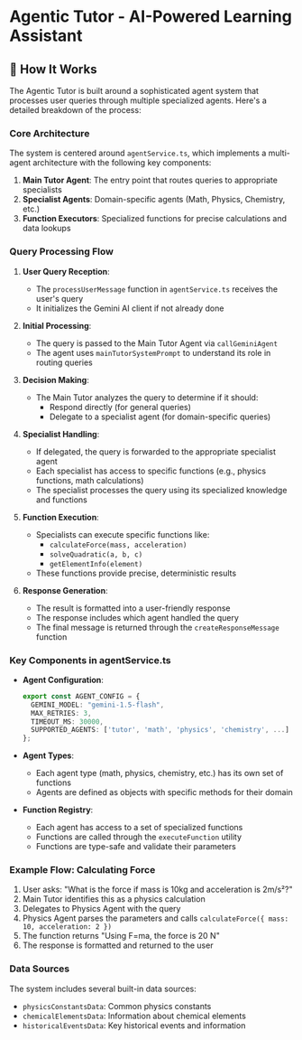 # Agentic Tutor - AI-Powered Learning Assistant

## 🧠 How It Works

The Agentic Tutor is built around a sophisticated agent system that processes user queries through multiple specialized agents. Here's a detailed breakdown of the process:

### Core Architecture

The system is centered around `agentService.ts`, which implements a multi-agent architecture with the following key components:

1. **Main Tutor Agent**: The entry point that routes queries to appropriate specialists
2. **Specialist Agents**: Domain-specific agents (Math, Physics, Chemistry, etc.)
3. **Function Executors**: Specialized functions for precise calculations and data lookups

### Query Processing Flow

1. **User Query Reception**:
   - The `processUserMessage` function in `agentService.ts` receives the user's query
   - It initializes the Gemini AI client if not already done

2. **Initial Processing**:
   - The query is passed to the Main Tutor Agent via `callGeminiAgent`
   - The agent uses `mainTutorSystemPrompt` to understand its role in routing queries

3. **Decision Making**:
   - The Main Tutor analyzes the query to determine if it should:
     - Respond directly (for general queries)
     - Delegate to a specialist agent (for domain-specific queries)

4. **Specialist Handling**:
   - If delegated, the query is forwarded to the appropriate specialist agent
   - Each specialist has access to specific functions (e.g., physics functions, math calculations)
   - The specialist processes the query using its specialized knowledge and functions

5. **Function Execution**:
   - Specialists can execute specific functions like:
     - `calculateForce(mass, acceleration)`
     - `solveQuadratic(a, b, c)`
     - `getElementInfo(element)`
   - These functions provide precise, deterministic results

6. **Response Generation**:
   - The result is formatted into a user-friendly response
   - The response includes which agent handled the query
   - The final message is returned through the `createResponseMessage` function

### Key Components in agentService.ts

- **Agent Configuration**:
  ```typescript
  export const AGENT_CONFIG = {
    GEMINI_MODEL: "gemini-1.5-flash",
    MAX_RETRIES: 3,
    TIMEOUT_MS: 30000,
    SUPPORTED_AGENTS: ['tutor', 'math', 'physics', 'chemistry', ...]
  };
  ```

- **Agent Types**:
  - Each agent type (math, physics, chemistry, etc.) has its own set of functions
  - Agents are defined as objects with specific methods for their domain

- **Function Registry**:
  - Each agent has access to a set of specialized functions
  - Functions are called through the `executeFunction` utility
  - Functions are type-safe and validate their parameters

### Example Flow: Calculating Force

1. User asks: "What is the force if mass is 10kg and acceleration is 2m/s²?"
2. Main Tutor identifies this as a physics calculation
3. Delegates to Physics Agent with the query
4. Physics Agent parses the parameters and calls `calculateForce({ mass: 10, acceleration: 2 })`
5. The function returns "Using F=ma, the force is 20 N"
6. The response is formatted and returned to the user

### Data Sources

The system includes several built-in data sources:

- `physicsConstantsData`: Common physics constants
- `chemicalElementsData`: Information about chemical elements
- `historicalEventsData`: Key historical events and information


